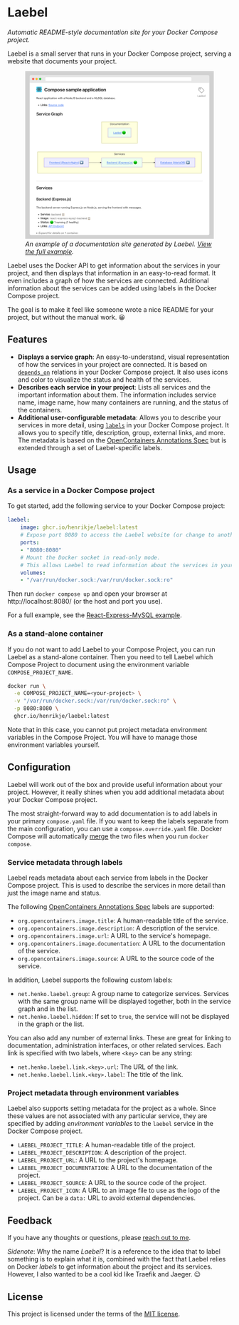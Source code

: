# Laebel

_Automatic README-style documentation site for your Docker Compose project._

Laebel is a small server that runs in your Docker Compose project, serving a website that documents your project.

<figure>
<a href="./examples/react-express-mysql/README.md"><img src="./examples/react-express-mysql/laebel-example-screenshot.png" alt="Laebel output screenshot"></a>
<figcaption><em>An example of a documentation site generated by Laebel. <a href="./examples/react-express-mysql/README.md">View the full example</a>.</em></figcaption>
</figure>
<p></p>

Laebel uses the Docker API to get information about the services in your project,
and then displays that information in an easy-to-read format.
It even includes a graph of how the services are connected.
Additional information about the services can be added using labels in the Docker Compose project.

The goal is to make it feel like someone wrote a nice README for your project, but without the manual work. 😀

## Features

- **Displays a service graph**: An easy-to-understand, visual representation of how the services in your project are connected. 
  It is based on [`depends_on`](https://docs.docker.com/reference/compose-file/services/#depends_on) relations in your Docker Compose project. It also uses icons and color to visualize the status and health of the services.
- **Describes each service in your project**: Lists all services and the important information about them.
  The information includes service name, image name, how many containers are running, and the status of the containers.
- **Additional user-configurable metadata**: Allows you to describe your services in more detail, 
  using [`labels`](https://docs.docker.com/reference/compose-file/services/#labels) in your Docker Compose project.
  It allows you to specify title, description, group, external links, and more.
  The metadata is based on the [OpenContainers Annotations Spec](https://specs.opencontainers.org/image-spec/annotations/) 
  but is extended through a set of Laebel-specific labels. 

## Usage

### As a service in a Docker Compose project

To get started, add the following service to your Docker Compose project:

```yaml
laebel:
    image: ghcr.io/henrikje/laebel:latest
    # Expose port 8080 to access the Laebel website (or change to another port if you prefer).
    ports:
    - "8080:8080"
    # Mount the Docker socket in read-only mode.
    # This allows Laebel to read information about the services in your project.
    volumes:
    - "/var/run/docker.sock:/var/run/docker.sock:ro"
```

Then run `docker compose up` and open your browser at http://localhost:8080/ (or the host and port you use).

For a full example, see the [React-Express-MySQL example](./examples/react-express-mysql/README.md).

### As a stand-alone container

If you do not want to add Laebel to your Compose Project, you can run Laebel as a stand-alone container.
Then you need to tell Laebel which Compose Project to document using the environment variable `COMPOSE_PROJECT_NAME`.

```bash
docker run \
  -e COMPOSE_PROJECT_NAME=<your-project> \
  -v "/var/run/docker.sock:/var/run/docker.sock:ro" \
  -p 8080:8080 \
  ghcr.io/henrikje/laebel:latest
```

Note that in this case, you cannot put project metadata environment variables in the Compose Project.
You will have to manage those environment variables yourself.

## Configuration

Laebel will work out of the box and provide useful information about your project.
However, it really shines when you add additional metadata about your Docker Compose project.

The most straight-forward way to add documentation is to add labels in your primary `compose.yaml` file.
If you want to keep the labels separate from the main configuration, you can use a `compose.override.yaml` file.
Docker Compose will automatically [merge](https://docs.docker.com/compose/how-tos/multiple-compose-files/merge/) the two files
when you run `docker compose`.

### Service metadata through labels

Laebel reads metadata about each service from labels in the Docker Compose project.
This is used to describe the services in more detail than just the image name and status.

The following [OpenContainers Annotations Spec](https://specs.opencontainers.org/image-spec/annotations/) labels are supported:

- `org.opencontainers.image.title`: A human-readable title of the service.
- `org.opencontainers.image.description`: A description of the service.
- `org.opencontainers.image.url`: A URL to the service's homepage.
- `org.opencontainers.image.documentation`: A URL to the documentation of the service.
- `org.opencontainers.image.source`: A URL to the source code of the service.

In addition, Laebel supports the following custom labels:

- `net.henko.laebel.group`: A group name to categorize services.
  Services with the same group name will be displayed together, both in the service graph and in the list.
- `net.henko.laebel.hidden`: If set to `true`, the service will not be displayed in the graph or the list.

You can also add any number of external links.
These are great for linking to documentation, administration interfaces, or other related services.
Each link is specified with two labels, where `<key>` can be any string:

- `net.henko.laebel.link.<key>.url`: The URL of the link.
- `net.henko.laebel.link.<key>.label`: The title of the link.

### Project metadata through environment variables

Laebel also supports setting metadata for the project as a whole.
Since these values are not associated with any particular service, 
they are specified by adding _environment variables_ to the `laebel` service in the Docker Compose project.

- `LAEBEL_PROJECT_TITLE`: A human-readable title of the project.
- `LAEBEL_PROJECT_DESCRIPTION`: A description of the project.
- `LAEBEL_PROJECT_URL`: A URL to the project's homepage.
- `LAEBEL_PROJECT_DOCUMENTATION`: A URL to the documentation of the project.
- `LAEBEL_PROJECT_SOURCE`: A URL to the source code of the project.
- `LAEBEL_PROJECT_ICON`: A URL to an image file to use as the logo of the project.
  Can be a `data:` URL to avoid external dependencies.

## Feedback

If you have any thoughts or questions, please [reach out to me](https://henko.net/contact/).

_Sidenote_: Why the name _Laebel_? 
It is a reference to the idea that to label something is to explain what it is,
combined with the fact that Laebel relies on Docker _labels_ to get information about the project and its services.
However, I also wanted to be a cool kid like Traefik and Jaeger. 😉

## License

This project is licensed under the terms of the [MIT license](LICENSE.md).
